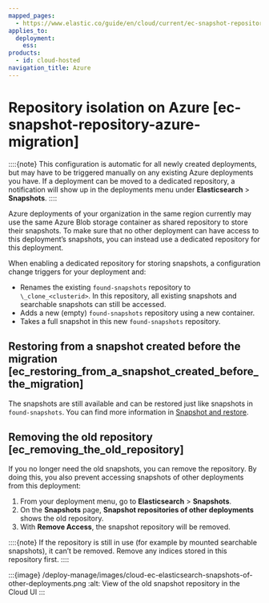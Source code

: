 ```yaml
---
mapped_pages:
  - https://www.elastic.co/guide/en/cloud/current/ec-snapshot-repository-azure-migration.html
applies_to:
  deployment:
    ess:
products:
  - id: cloud-hosted
navigation_title: Azure
---
```


# Repository isolation on Azure [ec-snapshot-repository-azure-migration]

::::{note}
This configuration is automatic for all newly created deployments, but may have to be triggered manually on any existing Azure deployments you have. If a deployment can be moved to a dedicated repository, a notification will show up in the deployments menu under **Elasticsearch** > **Snapshots**.
::::


Azure deployments of your organization in the same region currently may use the same Azure Blob storage container as shared repository to store their snapshots. To make sure that no other deployment can have access to this deployment’s snapshots, you can instead use a dedicated repository for this deployment.

When enabling a dedicated repository for storing snapshots, a configuration change triggers for your deployment and:

* Renames the existing `found-snapshots` repository to `\_clone_<clusterid>`. In this repository, all existing snapshots and searchable snapshots can still be accessed.
* Adds a new (empty) `found-snapshots` repository using a new container.
* Takes a full snapshot in this new `found-snapshots` repository.


## Restoring from a snapshot created before the migration [ec_restoring_from_a_snapshot_created_before_the_migration]

The snapshots are still available and can be restored just like snapshots in `found-snapshots`. You can find more information in [Snapshot and restore](../snapshot-and-restore.md).


## Removing the old repository [ec_removing_the_old_repository]

If you no longer need the old snapshots, you can remove the repository. By doing this, you also prevent accessing snapshots of other deployments from this deployment:

1. From your deployment menu, go to **Elasticsearch** > **Snapshots**.
2. On the **Snapshots** page, **Snapshot repositories of other deployments** shows the old repository.
3. With **Remove Access**, the snapshot repository will be removed.

::::{note}
If the repository is still in use (for example by mounted searchable snapshots), it can’t be removed. Remove any indices stored in this repository first.
::::


:::{image} /deploy-manage/images/cloud-ec-elasticsearch-snapshots-of-other-deployments.png
:alt: View of the old snapshot repository in the Cloud UI
:::

